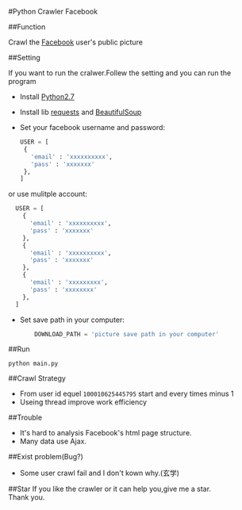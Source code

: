 #Python Crawler Facebook

##Function

Crawl the [Facebook](https://www.facebook.com) user's public picture

##Setting

If you want to run the cralwer.Follew the setting and you can run the program

 * Install [Python2.7](https://www.python.org/)
 * Install lib [requests](http://docs.python-requests.org/en/master/) and [BeautifulSoup](https://www.crummy.com/software/BeautifulSoup/bs4/doc/)
 * Set your facebook username and password:
 
	 ```python
    USER = [
      {
        'email' : 'xxxxxxxxxx',
        'pass' : 'xxxxxxx'
      },
    ]

	 ```
  or use mulitple account:

  ```python
    USER = [
      {
        'email' : 'xxxxxxxxxx',
        'pass' : 'xxxxxxx'
      },
      {
        'email' : 'xxxxxxxxxx',
        'pass' : 'xxxxxxx'
      },
      {
        'email' : 'xxxxxxxxx',
        'pass' : 'xxxxxxxx'
      },
    ]

  ```

 * Set save path in your computer:
 
	```python
		DOWNLOAD_PATH = 'picture save path in your computer'
	```

##Run

  `python main.py`

##Crawl Strategy

  * From user id equel `100010625445795` start and every times minus 1
  * Useing thread improve work efficiency
 
##Trouble
  * It's hard to analysis Facebook's html page structure.
  * Many data use Ajax.

##Exist problem(Bug?)
  * Some user crawl fail and I don't kown why.(玄学)

##Star
If you like the crawler or it can help you,give me a star.<br>
Thank you.